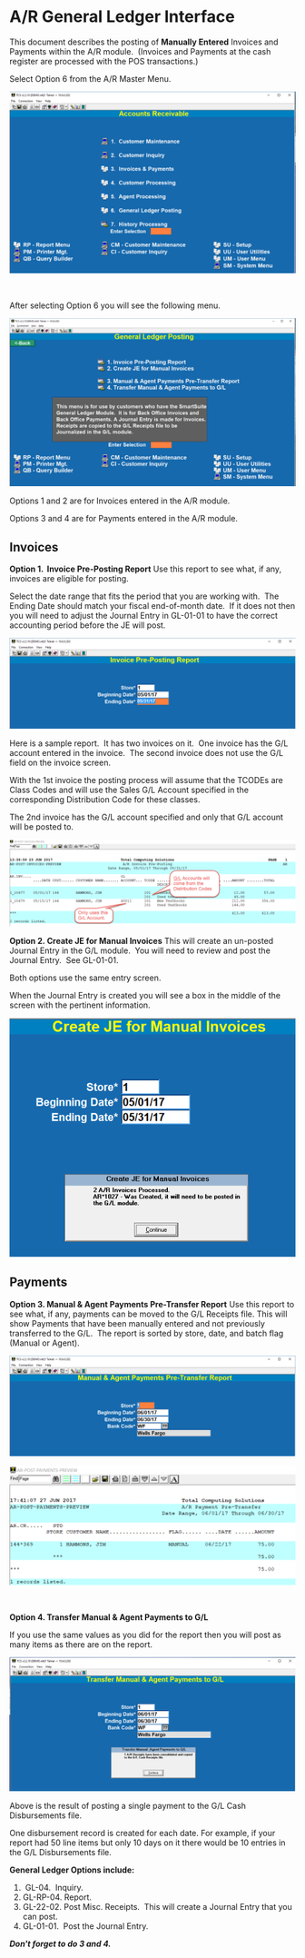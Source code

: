 # A/R General Ledger Interface

<PageHeader />

This document describes the posting of **Manually Entered** Invoices and Payments within the A/R module.  (Invoices and Payments at the cash register are processed with the POS transactions.)

Select Option 6 from the A/R Master Menu.

![](./ar_master_menu-1.png)

 

After selecting Option 6 you will see the following menu.

![](./ar_gl_menu-4.png)

Options 1 and 2 are for Invoices entered in the A/R module.

Options 3 and 4 are for Payments entered in the A/R module.

## Invoices

**Option 1.  Invoice Pre-Posting Report** Use this report to see what, if any, invoices are eligible for posting.

Select the date range that fits the period that you are working with.  The Ending Date should match your fiscal end-of-month date.  If it does not then you will need to adjust the Journal Entry in GL-01-01 to have the correct accounting period before the JE will post.

![](./ar_gl_prepost_invoices-1.png)

Here is a sample report.  It has two invoices on it.  One invoice has the G/L account entered in the invoice.  The second invoice does not use the G/L field on the invoice screen.

With the 1st invoice the posting process will assume that the TCODEs are Class Codes and will use the Sales G/L Account specified in the corresponding Distribution Code for these classes.

The 2nd invoice has the G/L account specified and only that G/L account will be posted to.

![](./ar_gl_preposting_report.png)

**Option 2. Create JE for Manual Invoices** This will create an un-posted Journal Entry in the G/L module.  You will need to review and post the Journal Entry.  See GL-01-01.

Both options use the same entry screen.

When the Journal Entry is created you will see a box in the middle of the screen with the pertinent information.

![](./ar_gl_post_invoice.png)

## Payments

**Option 3. Manual & Agent Payments Pre-Transfer Report** Use this report to see what, if any, payments can be moved to the G/L Receipts file. This will show Payments that have been manually entered and not previously transferred to the G/L.  The report is sorted by store, date, and batch flag (Manual or Agent).

![](./ar_gl_payment_preview-2.png)

![](./ar_gl_payment_preview-3.png)

 

**Option 4. Transfer Manual & Agent Payments to G/L**

If you use the same values as you did for the report then you will post as many items as there are on the report.

![](./ar_gl_payment_post.png)

Above is the result of posting a single payment to the G/L Cash Disbursements file.

One disbursement record is created for each date. For example, if your report had 50 line items but only 10 days on it there would be 10 entries in the G/L Disbursements file.

**General Ledger Options include:**

1.  GL-04.  Inquiry.
2. GL-RP-04. Report.
3. GL-22-02. Post Misc. Receipts.  This will create a Journal Entry that you can post.
4. GL-01-01.  Post the Journal Entry.

_**Don't forget to do 3 and 4.**_

<PageFooter />
